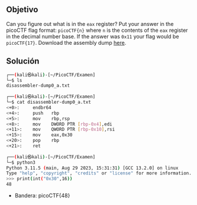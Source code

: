 ## Objetivo
Can you figure out what is in the `eax` register? Put your answer in the picoCTF flag format: `picoCTF{n}` where `n` is the contents of the `eax` register in the decimal number base. If the answer was `0x11` your flag would be `picoCTF{17}`. Download the assembly dump [here](https://artifacts.picoctf.net/c/509/disassembler-dump0_a.txt).
## Solución
```bash
┌──(kali㉿kali)-[~/PicoCTF/Examen]
└─$ ls
disassembler-dump0_a.txt
                                                                                                                   
┌──(kali㉿kali)-[~/PicoCTF/Examen]
└─$ cat disassembler-dump0_a.txt 
<+0>:     endbr64 
<+4>:     push   rbp
<+5>:     mov    rbp,rsp
<+8>:     mov    DWORD PTR [rbp-0x4],edi
<+11>:    mov    QWORD PTR [rbp-0x10],rsi
<+15>:    mov    eax,0x30
<+20>:    pop    rbp
<+21>:    ret
                                                                                                                   
┌──(kali㉿kali)-[~/PicoCTF/Examen]
└─$ python3       
Python 3.11.5 (main, Aug 29 2023, 15:31:31) [GCC 13.2.0] on linux
Type "help", "copyright", "credits" or "license" for more information.
>>> print(int("0x30",16))
48
```
- Bandera: picoCTF{48}
